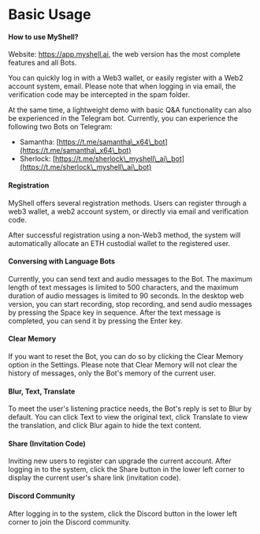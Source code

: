 # Basic Usage

#### How to use MyShell?

Website: https://app.myshell.ai, the web version has the most complete features and all Bots.

You can quickly log in with a Web3 wallet, or easily register with a Web2 account system, email. Please note that when logging in via email, the verification code may be intercepted in the spam folder.

At the same time, a lightweight demo with basic Q&A functionality can also be experienced in the Telegram bot. Currently, you can experience the following two Bots on Telegram:

* Samantha: [https://t.me/samantha\_x64\_bot](https://t.me/samantha\_x64\_bot)
* Sherlock: [https://t.me/sherlock\_myshell\_ai\_bot](https://t.me/sherlock\_myshell\_ai\_bot)

#### Registration

MyShell offers several registration methods. Users can register through a web3 wallet, a web2 account system, or directly via email and verification code.

After successful registration using a non-Web3 method, the system will automatically allocate an ETH custodial wallet to the registered user.

#### Conversing with Language Bots

Currently, you can send text and audio messages to the Bot. The maximum length of text messages is limited to 500 characters, and the maximum duration of audio messages is limited to 90 seconds. In the desktop web version, you can start recording, stop recording, and send audio messages by pressing the Space key in sequence. After the text message is completed, you can send it by pressing the Enter key.

#### Clear Memory

If you want to reset the Bot, you can do so by clicking the Clear Memory option in the Settings. Please note that Clear Memory will not clear the history of messages, only the Bot's memory of the current user.

#### Blur, Text, Translate

To meet the user's listening practice needs, the Bot's reply is set to Blur by default. You can click Text to view the original text, click Translate to view the translation, and click Blur again to hide the text content.

#### Share (Invitation Code)

Inviting new users to register can upgrade the current account. After logging in to the system, click the Share button in the lower left corner to display the current user's share link (invitation code).

#### Discord Community

After logging in to the system, click the Discord button in the lower left corner to join the Discord community.
